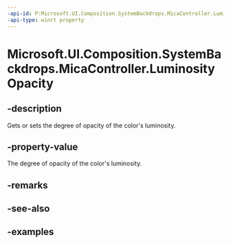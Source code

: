 ```yaml
---
-api-id: P:Microsoft.UI.Composition.SystemBackdrops.MicaController.LuminosityOpacity
-api-type: winrt property
---
```


# Microsoft.UI.Composition.SystemBackdrops.MicaController.LuminosityOpacity

<!--
public float LuminosityOpacity { get; set; }
-->

## -description

Gets or sets the degree of opacity of the color's luminosity.

## -property-value

The degree of opacity of the color's luminosity.

## -remarks

## -see-also

## -examples

